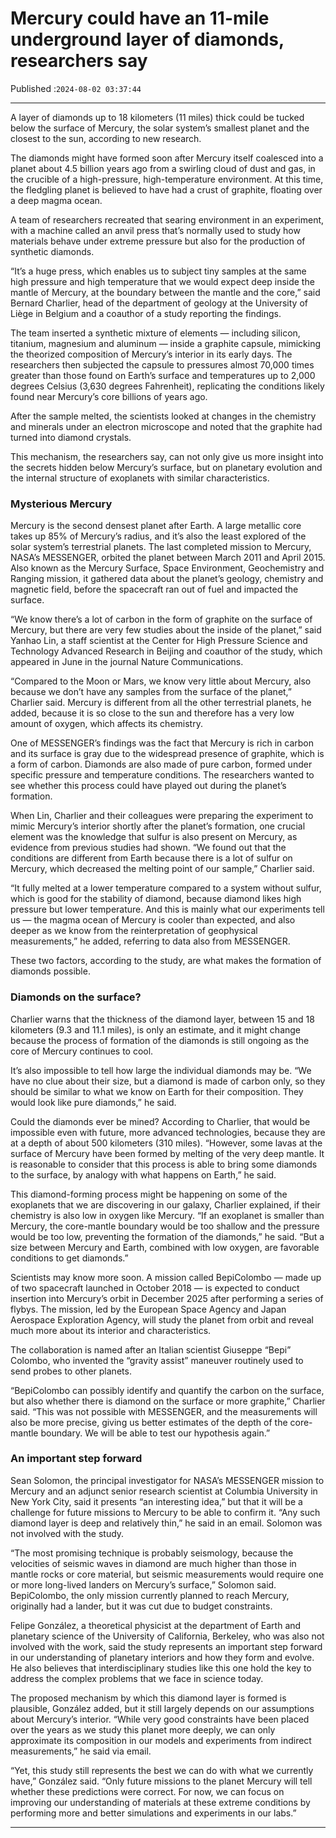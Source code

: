 # Mercury could have an 11-mile underground layer of diamonds, researchers say

Published :`2024-08-02 03:37:44`

---

A layer of diamonds up to 18 kilometers (11 miles) thick could be tucked below the surface of Mercury, the solar system’s smallest planet and the closest to the sun, according to new research.

The diamonds might have formed soon after Mercury itself coalesced into a planet about 4.5 billion years ago from a swirling cloud of dust and gas, in the crucible of a high-pressure, high-temperature environment. At this time, the fledgling planet is believed to have had a crust of graphite, floating over a deep magma ocean.

A team of researchers recreated that searing environment in an experiment, with a machine called an anvil press that’s normally used to study how materials behave under extreme pressure but also for the production of synthetic diamonds.

“It’s a huge press, which enables us to subject tiny samples at the same high pressure and high temperature that we would expect deep inside the mantle of Mercury, at the boundary between the mantle and the core,” said Bernard Charlier, head of the department of geology at the University of Liège in Belgium and a coauthor of a study reporting the findings.

The team inserted a synthetic mixture of elements — including silicon, titanium, magnesium and aluminum — inside a graphite capsule, mimicking the theorized composition of Mercury’s interior in its early days. The researchers then subjected the capsule to pressures almost 70,000 times greater than those found on Earth’s surface and temperatures up to 2,000 degrees Celsius (3,630 degrees Fahrenheit), replicating the conditions likely found near Mercury’s core billions of years ago.

After the sample melted, the scientists looked at changes in the chemistry and minerals under an electron microscope and noted that the graphite had turned into diamond crystals.

This mechanism, the researchers say, can not only give us more insight into the secrets hidden below Mercury’s surface, but on planetary evolution and the internal structure of exoplanets with similar characteristics.

### Mysterious Mercury

Mercury is the second densest planet after Earth. A large metallic core takes up 85% of Mercury’s radius, and it’s also the least explored of the solar system’s terrestrial planets. The last completed mission to Mercury, NASA’s MESSENGER, orbited the planet between March 2011 and April 2015. Also known as the Mercury Surface, Space Environment, Geochemistry and Ranging mission, it gathered data about the planet’s geology, chemistry and magnetic field, before the spacecraft ran out of fuel and impacted the surface.

“We know there’s a lot of carbon in the form of graphite on the surface of Mercury, but there are very few studies about the inside of the planet,” said Yanhao Lin, a staff scientist at the Center for High Pressure Science and Technology Advanced Research in Beijing and coauthor of the study, which appeared in June in the journal Nature Communications.

“Compared to the Moon or Mars, we know very little about Mercury, also because we don’t have any samples from the surface of the planet,” Charlier said. Mercury is different from all the other terrestrial planets, he added, because it is so close to the sun and therefore has a very low amount of oxygen, which affects its chemistry.

One of MESSENGER’s findings was the fact that Mercury is rich in carbon and its surface is gray due to the widespread presence of graphite, which is a form of carbon. Diamonds are also made of pure carbon, formed under specific pressure and temperature conditions. The researchers wanted to see whether this process could have played out during the planet’s formation.

When Lin, Charlier and their colleagues were preparing the experiment to mimic Mercury’s interior shortly after the planet’s formation, one crucial element was the knowledge that sulfur is also present on Mercury, as evidence from previous studies had shown. “We found out that the conditions are different from Earth because there is a lot of sulfur on Mercury, which decreased the melting point of our sample,” Charlier said.

“It fully melted at a lower temperature compared to a system without sulfur, which is good for the stability of diamond, because diamond likes high pressure but lower temperature. And this is mainly what our experiments tell us — the magma ocean of Mercury is cooler than expected, and also deeper as we know from the reinterpretation of geophysical measurements,” he added, referring to data also from MESSENGER.

These two factors, according to the study, are what makes the formation of diamonds possible.

### Diamonds on the surface?

Charlier warns that the thickness of the diamond layer, between 15 and 18 kilometers (9.3 and 11.1 miles), is only an estimate, and it might change because the process of formation of the diamonds is still ongoing as the core of Mercury continues to cool.

It’s also impossible to tell how large the individual diamonds may be. “We have no clue about their size, but a diamond is made of carbon only, so they should be similar to what we know on Earth for their composition. They would look like pure diamonds,” he said.

Could the diamonds ever be mined? According to Charlier, that would be impossible even with future, more advanced technologies, because they are at a depth of about 500 kilometers (310 miles). “However, some lavas at the surface of Mercury have been formed by melting of the very deep mantle. It is reasonable to consider that this process is able to bring some diamonds to the surface, by analogy with what happens on Earth,” he said.

This diamond-forming process might be happening on some of the exoplanets that we are discovering in our galaxy, Charlier explained, if their chemistry is also low in oxygen like Mercury. “If an exoplanet is smaller than Mercury, the core-mantle boundary would be too shallow and the pressure would be too low, preventing the formation of the diamonds,” he said. “But a size between Mercury and Earth, combined with low oxygen, are favorable conditions to get diamonds.”

Scientists may know more soon. A mission called BepiColombo — made up of two spacecraft launched in October 2018 — is expected to conduct insertion into Mercury’s orbit in December 2025 after performing a series of flybys. The mission, led by the European Space Agency and Japan Aerospace Exploration Agency, will study the planet from orbit and reveal much more about its interior and characteristics.

The collaboration is named after an Italian scientist Giuseppe “Bepi” Colombo, who invented the “gravity assist” maneuver routinely used to send probes to other planets.

“BepiColombo can possibly identify and quantify the carbon on the surface, but also whether there is diamond on the surface or more graphite,” Charlier said. “This was not possible with MESSENGER, and the measurements will also be more precise, giving us better estimates of the depth of the core-mantle boundary. We will be able to test our hypothesis again.”

### An important step forward

Sean Solomon, the principal investigator for NASA’s MESSENGER mission to Mercury and an adjunct senior research scientist at Columbia University in New York City, said it presents “an interesting idea,” but that it will be a challenge for future missions to Mercury to be able to confirm it. “Any such diamond layer is deep and relatively thin,” he said in an email. Solomon was not involved with the study.

“The most promising technique is probably seismology, because the velocities of seismic waves in diamond are much higher than those in mantle rocks or core material, but seismic measurements would require one or more long-lived landers on Mercury’s surface,” Solomon said. BepiColombo, the only mission currently planned to reach Mercury, originally had a lander, but it was cut due to budget constraints.

Felipe González, a theoretical physicist at the department of Earth and planetary science of the University of California, Berkeley, who was also not involved with the work, said the study represents an important step forward in our understanding of planetary interiors and how they form and evolve. He also believes that interdisciplinary studies like this one hold the key to address the complex problems that we face in science today.

The proposed mechanism by which this diamond layer is formed is plausible, González added, but it still largely depends on our assumptions about Mercury’s interior. “While very good constraints have been placed over the years as we study this planet more deeply, we can only approximate its composition in our models and experiments from indirect measurements,” he said via email.

“Yet, this study still represents the best we can do with what we currently have,” González said. “Only future missions to the planet Mercury will tell whether these predictions were correct. For now, we can focus on improving our understanding of materials at these extreme conditions by performing more and better simulations and experiments in our labs.”

---

